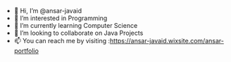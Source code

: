 - 👋 Hi, I’m @ansar-javaid
- 👀 I’m interested in Programming 
- 🌱 I’m currently learning Computer Science
- 💞️ I’m looking to collaborate on Java Projects
- 📫 You can reach me by visiting :https://ansar-javaid.wixsite.com/ansar-portfolio

<!---
ansar-javaid/ansar-javaid is a ✨ special ✨ repository because its `README.md` (this file) appears on your GitHub profile.
You can click the Preview link to take a look at your changes.
--->
